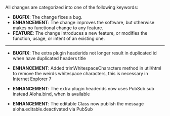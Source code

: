 All changes are categorized into one of the following keywords:

- **BUGFIX**: The change fixes a bug.
- **ENHANCEMENT**: The change improves the software, but otherwise makes no
                   functional change to any feature.
- **FEATURE**: The change introduces a new feature, or modifies the function,
               usage, or intent of an existing one.

----

- **BUGFIX**: The extra plugin headerids not longer result in duplicated id when 
              have duplicated headers title

- **ENHANCEMENT**: Added trimWhitespaceCharacters method in util/html to remove 
                   the weirds whitespace characters, this is necessary in 
                   Internet Explorer 7

- **ENHANCEMENT**: The extra plugin headerids now uses PubSub.sub instead 
                   Aloha.bind, when is available


- **ENHANCEMENT**: The editable Class now publish the message 
                   aloha.editable.deactivated via PubSub
